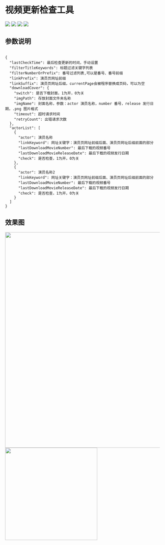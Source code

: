 # 视频更新检查工具

<a title="Hits" target="_blank" href="https://github.com/moyy996/CheckMovieUpdate"><img src="https://hits.b3log.org/moyy996/CheckMovieUpdate.svg"></a>
![](https://img.shields.io/github/downloads/moyy996/CheckMovieUpdate/total.svg?style=flat-square)
![](https://img.shields.io/github/release/moyy996/CheckMovieUpdate.svg?style=flat-square)
![](https://img.shields.io/badge/Python-3.7-yellow.svg?style=flat-square&logo=python)<br>


## 参数说明

```

{
  "lastCheckTime": 最后检查更新的时间，手动设置
  "filterTitleKeywords": 标题过滤关键字列表
  "filterNumberOrPrefix": 番号过滤列表,可以是番号、番号前缀
  "linkPrefix": 演员页网址前缀
  "linkSuffix": 演员页网址后缀，currentPage会被程序替换成页码，可以为空
  "downloadCover": {
    "switch": 是否下载封面，1为开，0为关
    "imgPath": 存放封面文件夹名称
    "imgName": 封面名称，参数：actor 演员名称，number 番号，release 发行日期，.png 图片格式
    "timeout": 超时请求时间
    "retryCount": 出错请求次数
  },
  "actorList": [
    {
      "actor": 演员名称
      "linkKeyword": 网址关键字：演员页网址前缀后面、演员页网址后缀前面的部分
      "lastDownloadMovieNumber": 最后下载的视频番号
      "lastDownloadMovieReleaseDate": 最后下载的视频发行日期
      "check": 是否检查，1为开，0为关
    },
    {
      "actor": 演员名称2
      "linkKeyword": 网址关键字：演员页网址前缀后面、演员页网址后缀前面的部分
      "lastDownloadMovieNumber": 最后下载的视频番号
      "lastDownloadMovieReleaseDate": 最后下载的视频发行日期
      "check": 是否检查，1为开，0为关
    }
  ]
}

```
## 效果图
<div>
<img src="https://github.com/moyy996/CheckMovieUpdate/blob/main/Img/main.png" height="700">
<img src="https://github.com/moyy996/CheckMovieUpdate/blob/main/Img/image.png" height="300">
</div>


